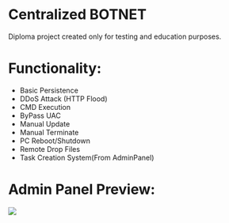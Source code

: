 # Centralized BOTNET
Diploma project created only for testing and education purposes.
# Functionality:
* Basic Persistence
* DDoS Attack (HTTP Flood)
* CMD Execution
* ByPass UAC
* Manual Update
* Manual Terminate
* PC Reboot/Shutdown
* Remote Drop Files
* Task Creation System(From AdminPanel)
# Admin Panel Preview:
![](adminpanel.gif)
